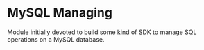 # MySQL Managing

Module initially devoted to build some kind of SDK to manage SQL operations
on a MySQL database.

